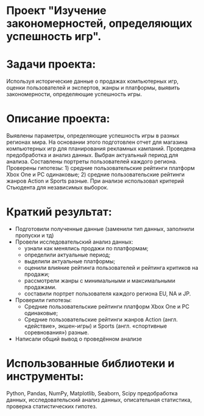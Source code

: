 # Проект  "Изучение закономерностей, определяющих успешность игр".
# Задачи проекта:
Используя исторические данные о продажах компьютерных игр, оценки пользователей и экспертов, жанры и платформы, выявить закономерности, определяющие успешность игры.

# Описание проекта:
Выявлены параметры, определяющие успешность игры в разных регионах мира. На основании этого подготовлен отчет для магазина компьютерных игр для планирования рекламных кампаний. Проведена предобработка и анализ данных. Выбран актуальный период для анализа. Составлены портреты пользователей каждого региона. Проверены гипотезы: 1) средние пользовательские рейтинги платформ Xbox One и PC одинаковые; 2) средние пользовательские рейтинги жанров Action и Sports разные. При анализе использовал критерий Стьюдента для независимых выборок.

# Краткий результат:
* Подготовили полученные данные (заменили тип данных, заполнили пропуски и тд)
* Провели исследовательский анализ данных:
     - узнали как менялись продажи по платформам;
     - определили актуальные период;
     - выделили актуальные платформы;
     - оценили влияние рейтинга пользователей и рейтинга критиков на продажи;
     - рассмотрели жанры с минимальными и максимальными продажами.
     - составили портрет пользователя каждого региона EU, NA и JP.
* Проверили гипотезы:
     - Средние пользовательские рейтинги платформ Xbox One и PC одинаковые; 
     - Средние пользовательские рейтинги жанров Action (англ. «действие», экшен-игры) и Sports (англ. «спортивные соревнования») разные.
* Написали общий вывод о проведённом анализе

# Использованные библиотеки и инструменты:
Python, Pandas, NumPy, Matplotlib, Seaborn, Scipy предобработка данных, исследовательский анализ данных, описательная статистика, проверка статистических гипотез.
